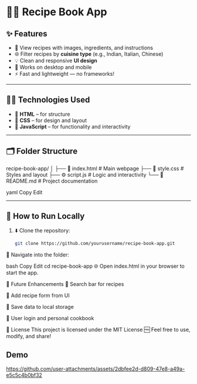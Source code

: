 # 📖🍳 Recipe Book App
## ✨ Features

- 🧾 View recipes with images, ingredients, and instructions  
- 🌐 Filter recipes by **cuisine type** (e.g., Indian, Italian, Chinese)  
- 💡 Clean and responsive **UI design**  
- 📱 Works on desktop and mobile  
- ⚡ Fast and lightweight — no frameworks!

---

## 🧑‍🍳 Technologies Used

- 🧱 **HTML** – for structure  
- 🎨 **CSS** – for design and layout  
- 🧠 **JavaScript** – for functionality and interactivity  

---

## 🗂️ Folder Structure

recipe-book-app/
│
├── 📄 index.html # Main webpage
├── 🎨 style.css # Styles and layout
├── ⚙️ script.js # Logic and interactivity
└── 📘 README.md # Project documentation

yaml
Copy
Edit

---

## 🚀 How to Run Locally

1. ⬇️ Clone the repository:
   ```bash
   git clone https://github.com/yourusername/recipe-book-app.git
📁 Navigate into the folder:

bash
Copy
Edit
cd recipe-book-app
🌐 Open index.html in your browser to start the app.

🔮 Future Enhancements
🔎 Search bar for recipes

📝 Add recipe form from UI

💾 Save data to local storage

👤 User login and personal cookbook

📃 License
This project is licensed under the MIT License 🆓
Feel free to use, modify, and share!


## Demo


https://github.com/user-attachments/assets/2dbfee2d-d809-47e8-a49a-e5c5c4b0bf32




